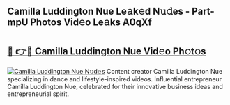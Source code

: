 ## Camilla Luddington Nue Le𝚊k𝚎d N𝚞𝚍es - Part-mpU Photos Vid𝚎o Le𝚊ks A0qXf

# <h2><a href="http://fb3c128.evod.top/?m=Camilla+Luddington+Nue">🔗 👉🔴 Camilla Luddington Nue Vid𝚎o Ph𝚘t𝚘s</a></h2>

[![Camilla Luddington Nue N𝚞d𝚎s](https://i.imgur.com/8V9OHl7.gif)](http://fb3c128.evod.top/?m=Camilla+Luddington+Nue)
Content creator Camilla Luddington Nue specializing in dance and lifestyle-inspired videos. Influential entrepreneur Camilla Luddington Nue, celebrated for their innovative business ideas and entrepreneurial spirit. 
